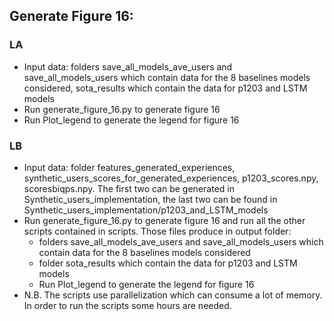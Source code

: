## Generate Figure 16:

### LA
* Input data: folders save_all_models_ave_users and save_all_models_users which contain data for the 8 baselines models considered, sota_results which contain the data for p1203 and LSTM models
* Run generate_figure_16.py to generate figure 16
* Run Plot_legend to generate the legend for figure 16

### LB
* Input data: folder features_generated_experiences, synthetic_users_scores_for_generated_experiences, p1203_scores.npy, scoresbiqps.npy. The first two can be generated in Synthetic_users_implementation, the last two can be found in Synthetic_users_implementation/p1203_and_LSTM_models 
* Run generate_figure_16.py to generate figure 16 and run all the other scripts contained in scripts. Those files produce in output folder:
  * folders save_all_models_ave_users and save_all_models_users which contain data for the 8 baselines models considered
  * folder sota_results which contain the data for p1203 and LSTM models
  * Run Plot_legend to generate the legend for figure 16
* N.B. The scripts use parallelization which can consume a lot of memory. In order to run the scripts some hours are needed. 

